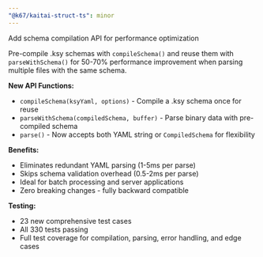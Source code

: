 ```yaml
---
"@k67/kaitai-struct-ts": minor
---
```


Add schema compilation API for performance optimization

Pre-compile .ksy schemas with `compileSchema()` and reuse them with `parseWithSchema()` for 50-70% performance improvement when parsing multiple files with the same schema.

**New API Functions:**
- `compileSchema(ksyYaml, options)` - Compile a .ksy schema once for reuse
- `parseWithSchema(compiledSchema, buffer)` - Parse binary data with pre-compiled schema
- `parse()` - Now accepts both YAML string or `CompiledSchema` for flexibility

**Benefits:**
- Eliminates redundant YAML parsing (1-5ms per parse)
- Skips schema validation overhead (0.5-2ms per parse)
- Ideal for batch processing and server applications
- Zero breaking changes - fully backward compatible

**Testing:**
- 23 new comprehensive test cases
- All 330 tests passing
- Full test coverage for compilation, parsing, error handling, and edge cases
